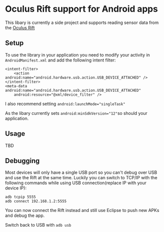 Oculus Rift support for Android apps
====================================

This libary is currently a side project and supports reading sensor data from
the [Oculus Rift](http://www.oculusvr.com/)

Setup
-----

To use the library in your application you need to modify your activity in `AndroidManifest.xml` and add the following intent filter:

	<intent-filter>
		<action android:name="android.hardware.usb.action.USB_DEVICE_ATTACHED" />
    </intent-filter>
	<meta-data android:name="android.hardware.usb.action.USB_DEVICE_ATTACHED"
		android:resource="@xml/device_filter" />
		
I also recommend setting `android:launchMode="singleTask"`

As the libary currently sets `android:minSdkVersion="12"`so should your application.

Usage
-----

TBD

Debugging
---------

Most devices will only have a single USB port so you can't debug over USB and use the Rift at the same time. Luckily you can switch to 
TCP/IP with the following commands while using USB connection(replace IP with your device IP):
	
	adb tcpip 5555
	adb connect 192.168.1.2:5555
	
You can now connect the Rift instead and still use Eclipse to push new APKs and debug the app.

Switch back to USB with `adb usb`